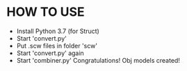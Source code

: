 # HOW TO USE
- Install Python 3.7 (for Struct)
- Start 'convert.py'
- Put .scw files in folder 'scw'
- Start 'convert.py' again
- Start 'combiner.py'
Congratulations! Obj models created!
